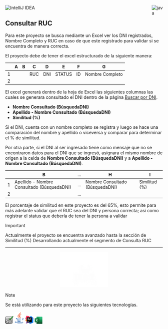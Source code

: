![IntelliJ IDEA](https://img.shields.io/badge/IntelliJIDEA-000000.svg?style=for-the-badge&logo=intellij-idea&logoColor=white)<img src="https://cdn.iconscout.com/icon/free/png-512/java-43-569305.png" width="35px" alt="java" align="right">

## Consultar RUC

Para este proyecto se busca mediante un Excel ver los DNI registrados, Nombre Completo y RUC en caso de que este
registrado para validar si se encuentra de manera correcta.

El proyecto debe de tener el excel estructurado de la siguiente manera:

|   | A | B | C   | D   | E      | F  | G               |
|---|---|---|-----|-----|--------|----|-----------------|
| 1 |   |   | RUC | DNI | STATUS | ID | Nombre Completo |
| 2 |   |   |     |     |        |    |                 |

El excel generará dentro de la hoja de Excel las siguientes columnas las cuales se generara consultado el DNI dentro de
la página [Buscar por DNI](https://eldni.com/pe/buscar-por-dni).

- **Nombre Consultado (BúsquedaDNI)**
- **Apellido - Nombre Consultado (BúsquedaDNI)**
- **Similitud (%)**

Si el DNI, cuenta con un nombre completo se registra y
luego se hace una comparación del nombre y apellido o viceversa y comparar para determinar el % de similitud.

Por otra parte, si el DNI al ser ingresado tiene como mensaje que no se encontraron datos para el DNI que se ingresó,
asignara el mismo nombre de origen a la celda de **Nombre Consultado (BúsquedaDNI)** y a **Apellido - Nombre
Consultado (BúsquedaDNI)**.

|   | B                                          | ... | H                               | I             |
|---|--------------------------------------------|-----|---------------------------------|---------------|
| 1 | Apellido - Nombre Consultado (BúsquedaDNI) | ... | Nombre Consultado (BúsquedaDNI) | Similitud (%) |
| 2 |                                            | ... |                                 |               |

El porcentaje de similitud en este proyecto es del 65%, esto permite para más adelante validar que el RUC sea del DNI y
persona correcta; asi como registrar el status que debería de tener la persona a validar

> [!IMPORTANT]
> Actualmente el proyecto se encuentra avanzado hasta la sección de Similitud (%)
> Desarrollando actualmente el segmento de Consulta RUC

---
<div align="center">
<img src="src/img/resting.jpg" width="30%" alt="resting"/>
</div>

> [!NOTE]
> Se está utilizando para este proyecto las siguientes tecnologías.

<code><a href="" target="_blank"><img src="src/img/selenium.png"	width="26px" alt="selenium"></a></code>
<code><a href="" target="_blank"><img src="src/img/java.png"	width="30px" alt="java"></a></code>
<code><a href="" target="_blank"><img src="src/img/Intellj.svg.png"	width="26px" alt="Intellj"></a></code>
<code><a href="" target="_blank"><img src="src/img/excel.png"	height="23px" alt="Intellj"></a></code>

